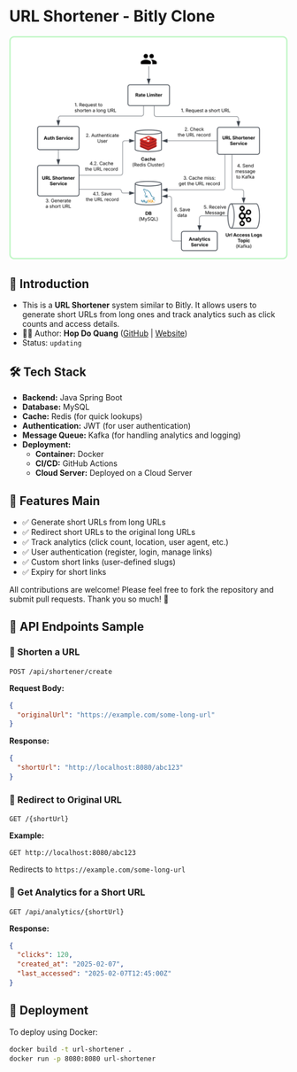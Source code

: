# URL Shortener - Bitly Clone
![Architechture](assets/architecture.svg)
## 🚀 Introduction
- This is a **URL Shortener** system similar to Bitly. It allows users to generate short URLs from long ones and track analytics such as click counts and access details.
- 👨‍💻 Author: **Hop Do Quang** ([GitHub](https://github.com/dqh999) | [Website](https://dqhdev.com))
- Status: ``updating``

## 🛠 Tech Stack
- **Backend:** Java Spring Boot
- **Database:** MySQL
- **Cache:** Redis (for quick lookups)
- **Authentication:** JWT (for user authentication)
- **Message Queue:** Kafka (for handling analytics and logging)
- **Deployment:**
   - **Container:** Docker
   - **CI/CD:** GitHub Actions
   - **Cloud Server:** Deployed on a Cloud Server 

## 📌 Features Main
- ✅ Generate short URLs from long URLs
- ✅ Redirect short URLs to the original long URLs
- ✅ Track analytics (click count, location, user agent, etc.)
- ✅ User authentication (register, login, manage links)
- ✅ Custom short links (user-defined slugs)
- ✅ Expiry for short links

All contributions are welcome! Please feel free to fork the repository and submit pull requests.
Thank you so much! 🫶

## 📌 API Endpoints Sample

### 🔹 Shorten a URL
```http
POST /api/shortener/create
```
**Request Body:**
```json
{
  "originalUrl": "https://example.com/some-long-url"
}
```
**Response:**
```json
{
  "shortUrl": "http://localhost:8080/abc123"
}
```

### 🔹 Redirect to Original URL
```http
GET /{shortUrl}
```
**Example:**
```
GET http://localhost:8080/abc123
```
Redirects to `https://example.com/some-long-url`

### 🔹 Get Analytics for a Short URL
```http
GET /api/analytics/{shortUrl}
```
**Response:**
```json
{
  "clicks": 120,
  "created_at": "2025-02-07",
  "last_accessed": "2025-02-07T12:45:00Z"
}
```

## 🚀 Deployment
To deploy using Docker:
```sh
docker build -t url-shortener .
docker run -p 8080:8080 url-shortener
```


